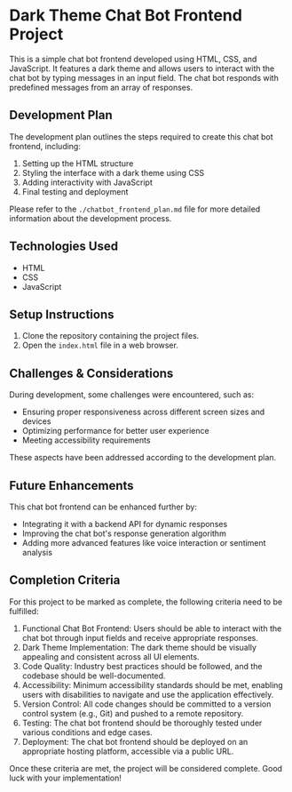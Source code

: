 # Dark Theme Chat Bot Frontend Project

This is a simple chat bot frontend developed using HTML, CSS, and JavaScript. It features a dark theme and allows users to interact with the chat bot by typing messages in an input field. The chat bot responds with predefined messages from an array of responses.

## Development Plan
The development plan outlines the steps required to create this chat bot frontend, including:
1. Setting up the HTML structure
2. Styling the interface with a dark theme using CSS
3. Adding interactivity with JavaScript
4. Final testing and deployment

Please refer to the `./chatbot_frontend_plan.md` file for more detailed information about the development process.

## Technologies Used
* HTML
* CSS
* JavaScript

## Setup Instructions
1. Clone the repository containing the project files.
2. Open the `index.html` file in a web browser.

## Challenges & Considerations
During development, some challenges were encountered, such as:

- Ensuring proper responsiveness across different screen sizes and devices
- Optimizing performance for better user experience
- Meeting accessibility requirements

These aspects have been addressed according to the development plan.

## Future Enhancements
This chat bot frontend can be enhanced further by:

- Integrating it with a backend API for dynamic responses
- Improving the chat bot's response generation algorithm
- Adding more advanced features like voice interaction or sentiment analysis

## Completion Criteria
For this project to be marked as complete, the following criteria need to be fulfilled:

1. Functional Chat Bot Frontend: Users should be able to interact with the chat bot through input fields and receive appropriate responses.
2. Dark Theme Implementation: The dark theme should be visually appealing and consistent across all UI elements.
3. Code Quality: Industry best practices should be followed, and the codebase should be well-documented.
4. Accessibility: Minimum accessibility standards should be met, enabling users with disabilities to navigate and use the application effectively.
5. Version Control: All code changes should be committed to a version control system (e.g., Git) and pushed to a remote repository.
6. Testing: The chat bot frontend should be thoroughly tested under various conditions and edge cases.
7. Deployment: The chat bot frontend should be deployed on an appropriate hosting platform, accessible via a public URL.

Once these criteria are met, the project will be considered complete. Good luck with your implementation!